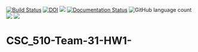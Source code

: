 [![Build Status](https://app.travis-ci.com/vishalveerareddy/CSC_510-Team-31_HW1.svg?branch=master)](https://app.travis-ci.com/vishalveerareddy/CSC_510-Team-31_HW1)
[![DOI](https://zenodo.org/badge/530457912.svg)](https://zenodo.org/badge/latestdoi/530457912)
<img src="https://img.shields.io/badge/purpose-%20se-blueviolet">
[![Documentation Status](https://readthedocs.org/projects/ansicolortags/badge/?version=latest)](http://ansicolortags.readthedocs.io/?badge=latest)
![GitHub language count](https://img.shields.io/github/languages/count/vishalveerareddy/CSC_510-Team-31_HW1?style=flat-square)
<img src=https://img.shields.io/github/license/vishalveerareddy/CSC_510-Team-31_HW1>
<a href="https://github.com/vishalveerareddy/CSC_510-Team-31_HW1/actions"><img src="https://github.com/vishalveerareddy/CSC_510-Team-31_HW1/actions/workflows/python-app.yml/badge.svg"></a>

# CSC_510-Team-31-HW1-
